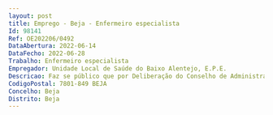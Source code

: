 ```yaml
--- 
layout: post
title: Emprego - Beja - Enfermeiro especialista
Id: 98141
Ref: OE202206/0492
DataAbertura: 2022-06-14
DataFecho: 2022-06-28
Trabalho: Enfermeiro especialista
Empregador: Unidade Local de Saúde do Baixo Alentejo, E.P.E.
Descricao: Faz se público que por Deliberação do Conselho de Administração da Unidade Local de saúde do Baixo Alentejo, EPE, datada de 6 de junho de 2022, se encontra aberto, pelo prazo de 10 (dez) dias úteis, a contar da data de publicação na Bolsa de Emprego Público, que ocorrerá no 1.º dia útil seguinte à publicação em Diário da República, 2ª série, n.º 114 pág. 224, do aviso (extrato) n.º 11962 2022, de 14 de junho, um procedimento concursal comum, para mudança de categoria de enfermeiro especialista, para preenchimento de 1 (um) posto de trabalho, das carreiras de enfermagem e especial de enfermagem, na especialidade de Enfermagem de Médico Cirúrgica, podendo ser opositores enfermeiros detentores da especialidade em Enfermagem Médico Cirurgica, de acordo com o previsto no nº 3 do artigo 11º do Decreto Lei nº 71 2019, de 27 de maio.
CodigoPostal: 7801-849 BEJA
Concelho: Beja
Distrito: Beja
--- 
```

